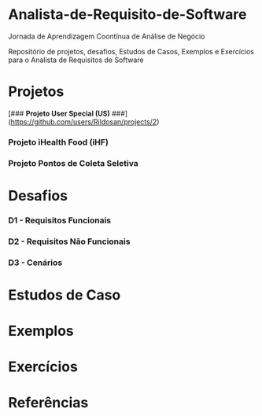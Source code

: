 # Analista-de-Requisito-de-Software
Jornada de Aprendizagem Coontínua de Análise de Negócio

Repositório de projetos, desafios, Estudos de Casos, Exemplos e Exercícios para o Analista de Requisitos de Software

# Projetos
[### **Projeto User Special (US)** ###] (https://github.com/users/Rildosan/projects/2)

<H3><B>Projeto iHealth Food (iHF)<B></H3>

### **Projeto Pontos de Coleta Seletiva** ###

# Desafios
### **D1 - Requisitos Funcionais** ###

### **D2 - Requisitos Não Funcionais** ###

### **D3 - Cenários** ###

# Estudos de Caso

# Exemplos

# Exercícios

# Referências
